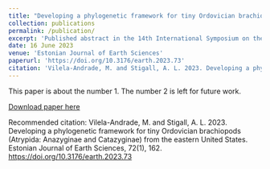 ```yaml
---
title: "Developing a phylogenetic framework for tiny Ordovician brachiopods (Atrypida: Anazyginae and Catazyginae) from the eastern United States"
collection: publications
permalink: /publication/
excerpt: 'Published abstract in the 14th International Symposium on the Ordovician System (2023)'
date: 16 June 2023
venue: 'Estonian Journal of Earth Sciences'
paperurl: 'https://doi.org/10.3176/earth.2023.73'
citation: 'Vilela-Andrade, M. and Stigall, A. L. 2023. Developing a phylogenetic framework for tiny Ordovician brachiopods (Atrypida: Anazyginae and Catazyginae) from the eastern United States. Estonian Journal of Earth Sciences, 72(1), 162.https://doi.org/10.3176/earth.2023.73'
---
```

This paper is about the number 1. The number 2 is left for future work.

[Download paper here](https://doi.org/10.3176/earth.2023.73)

Recommended citation: Vilela-Andrade, M. and Stigall, A. L. 2023. Developing a phylogenetic framework for tiny Ordovician brachiopods (Atrypida: Anazyginae and Catazyginae) from the eastern United States. Estonian Journal of Earth Sciences, 72(1), 162. https://doi.org/10.3176/earth.2023.73
